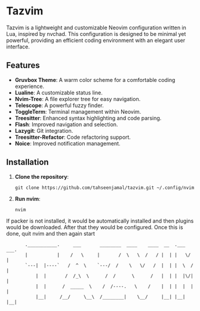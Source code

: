 # Tazvim

Tazvim is a lightweight and customizable Neovim configuration written in Lua, inspired by nvchad. This configuration is designed to be minimal yet powerful, providing an efficient coding environment with an elegant user interface.

## Features

- **Gruvbox Theme**: A warm color scheme for a comfortable coding experience.
- **Lualine**: A customizable status line.
- **Nvim-Tree**: A file explorer tree for easy navigation.
- **Telescope**: A powerful fuzzy finder.
- **ToggleTerm**: Terminal management within Neovim.
- **Treesitter**: Enhanced syntax highlighting and code parsing.
- **Flash**: Improved navigation and selection.
- **Lazygit**: Git integration.
- **Treesitter-Refactor**: Code refactoring support.
- **Noice**: Improved notification management.

## Installation

1. **Clone the repository**:
    ```
    git clone https://github.com/tahseenjamal/tazvim.git ~/.config/nvim
    ```

2. **Run nvim**:
    ```
    nvim
    ```
If packer is not installed, it would be automatically installed and then plugins would be downloaded. After that they would be configured. Once this is done, quit nvim and then again start


           .___________.     ___       ________  ____    ____  __  .___  ___.
           |           |    /   \     |       /  \   \  /   / |  | |   \/   |
           `---|  |----`   /  ^  \    `---/  /    \   \/   /  |  | |  \  /  |
               |  |       /  /_\  \      /  /      \      /   |  | |  |\/|  |
               |  |      /  _____  \    /  /----.   \    /    |  | |  |  |  |
               |__|     /__/     \__\  /________|    \__/     |__| |__|  |__|
